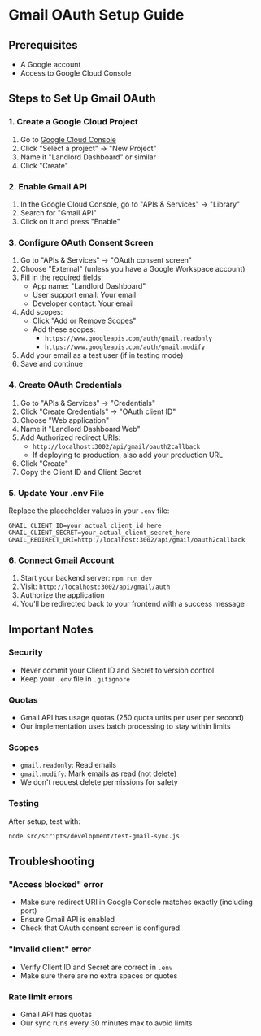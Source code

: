 # Gmail OAuth Setup Guide

## Prerequisites
- A Google account
- Access to Google Cloud Console

## Steps to Set Up Gmail OAuth

### 1. Create a Google Cloud Project
1. Go to [Google Cloud Console](https://console.cloud.google.com/)
2. Click "Select a project" → "New Project"
3. Name it "Landlord Dashboard" or similar
4. Click "Create"

### 2. Enable Gmail API
1. In the Google Cloud Console, go to "APIs & Services" → "Library"
2. Search for "Gmail API"
3. Click on it and press "Enable"

### 3. Configure OAuth Consent Screen
1. Go to "APIs & Services" → "OAuth consent screen"
2. Choose "External" (unless you have a Google Workspace account)
3. Fill in the required fields:
   - App name: "Landlord Dashboard"
   - User support email: Your email
   - Developer contact: Your email
4. Add scopes:
   - Click "Add or Remove Scopes"
   - Add these scopes:
     - `https://www.googleapis.com/auth/gmail.readonly`
     - `https://www.googleapis.com/auth/gmail.modify`
5. Add your email as a test user (if in testing mode)
6. Save and continue

### 4. Create OAuth Credentials
1. Go to "APIs & Services" → "Credentials"
2. Click "Create Credentials" → "OAuth client ID"
3. Choose "Web application"
4. Name it "Landlord Dashboard Web"
5. Add Authorized redirect URIs:
   - `http://localhost:3002/api/gmail/oauth2callback`
   - If deploying to production, also add your production URL
6. Click "Create"
7. Copy the Client ID and Client Secret

### 5. Update Your .env File
Replace the placeholder values in your `.env` file:
```
GMAIL_CLIENT_ID=your_actual_client_id_here
GMAIL_CLIENT_SECRET=your_actual_client_secret_here
GMAIL_REDIRECT_URI=http://localhost:3002/api/gmail/oauth2callback
```

### 6. Connect Gmail Account
1. Start your backend server: `npm run dev`
2. Visit: `http://localhost:3002/api/gmail/auth`
3. Authorize the application
4. You'll be redirected back to your frontend with a success message

## Important Notes

### Security
- Never commit your Client ID and Secret to version control
- Keep your `.env` file in `.gitignore`

### Quotas
- Gmail API has usage quotas (250 quota units per user per second)
- Our implementation uses batch processing to stay within limits

### Scopes
- `gmail.readonly`: Read emails
- `gmail.modify`: Mark emails as read (not delete)
- We don't request delete permissions for safety

### Testing
After setup, test with:
```bash
node src/scripts/development/test-gmail-sync.js
```

## Troubleshooting

### "Access blocked" error
- Make sure redirect URI in Google Console matches exactly (including port)
- Ensure Gmail API is enabled
- Check that OAuth consent screen is configured

### "Invalid client" error
- Verify Client ID and Secret are correct in `.env`
- Make sure there are no extra spaces or quotes

### Rate limit errors
- Gmail API has quotas
- Our sync runs every 30 minutes max to avoid limits